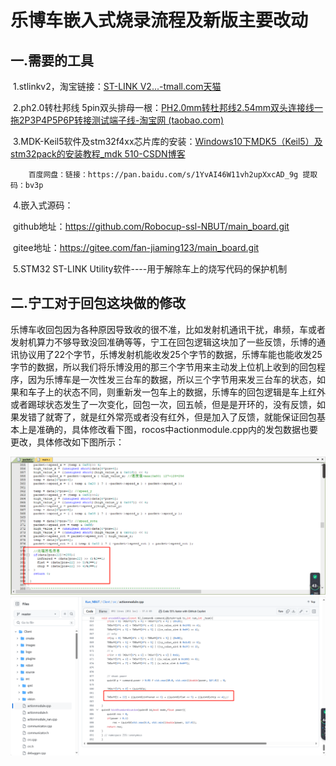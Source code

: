 # 					乐博车嵌入式烧录流程及新版主要改动

## 一.需要的工具

​		1.stlinkv2，淘宝链接：[ST-LINK V2...-tmall.com天猫](https://detail.tmall.com/item.htm?id=721142227129&ali_refid=a3_430673_1006:1303560141:N:MXngtKJe48FnLBBMs3rZaA%3D%3D:a3c982211afb044e926e470a3f023497&ali_trackid=1_a3c982211afb044e926e470a3f023497&spm=a2e0b.20350158.31919782.6&bxsign=tanHISA8ogqubwspLzIcAK4y_8h3OPa93BHgkPXh5b5VLb9P8uT0E9Tup0jODBncSB3vo-YIon9UKVEA02CbfZbdJv3khD65_Cii0fHDJ8W1qk)

​		2.ph2.0转杜邦线 5pin双头排母一根：[PH2.0mm转杜邦线2.54mm双头连接线一拖2P3P4P5P6P转接测试端子线-淘宝网 (taobao.com)](https://item.taobao.com/item.htm?app=chrome&bxsign=scdj2FSl05uOotPH52vR4iFUCqba_9tb9eCuxQNGEX6Do8D_gAczq3RibGIjcIThb9T81WrpZeD6TJv-jjgfag0PHDgYg8kidlhlZnauGnaJaoyWGXPqpj7BzeJA9fqhExt&cpp=1&id=681787142664&price=2.4-7.2&shareUniqueId=26893633518&share_crt_v=1&shareurl=true&short_name=h.gWw14y0R10XzUwK&skuId=5056983487022&sourceType=item,item&sp_tk=VnpmVFd3NXFmTHE=&spm=a2159r.13376460.0.0&suid=ff3fcc17-0df3-40c4-9beb-7064260fa425&tbSocialPopKey=shareItem&tk=VzfTWw5qfLq&un=73098ffb6eb1e43c3431ceaac3991f67&un_site=0&ut_sk=1.YzEMXF0ACzIDAAJ7KpPkmW1r_21646297_1716893034437.Copy.1)

​		3.MDK-Keil5软件及stm32f4xx芯片库的安装：[Windows10下MDK5（Keil5）及stm32pack的安装教程_mdk 510-CSDN博客](https://blog.csdn.net/qq_45264808/article/details/108899662?ops_request_misc=%7B%22request%5Fid%22%3A%22171688395716777224422395%22%2C%22scm%22%3A%2220140713.130102334..%22%7D&request_id=171688395716777224422395&biz_id=0&utm_medium=distribute.pc_search_result.none-task-blog-2~all~sobaiduend~default-1-108899662-null-null.142^v100^pc_search_result_base3&utm_term=windows下载keil5&spm=1018.2226.3001.4187)

		百度网盘：链接：https://pan.baidu.com/s/1YvAI46W11vh2upXxcAD_9g 提取码：bv3p

​		4.嵌入式源码：

​			github地址：https://github.com/Robocup-ssl-NBUT/main_board.git

​			gitee地址：https://gitee.com/fan-jiaming123/main_board.git

​		5.STM32 ST-LINK Utility软件----用于解除车上的烧写代码的保护机制

## 二.宁工对于回包这块做的修改	

​	乐博车收回包因为各种原因导致收的很不准，比如发射机通讯干扰，串频，车或者发射机算力不够导致没回准确等等，宁工在回包逻辑这块加了一些反馈，乐博的通讯协议用了22个字节，乐博发射机能收发25个字节的数据，乐博车能也能收发25字节的数据，所以我们将乐博没用的那三个字节用来主动发上位机上收到的回包程序，因为乐博车是一次性发三台车的数据，所以三个字节用来发三台车的状态，如果和车子上的状态不同，则重新发一包车上的数据，乐博车的回包逻辑是车上红外或者踢球状态发生了一次变化，回包一次，回五帧，但是是开环的，没有反馈，如果发错了就寄了，就是红外常亮或者没有红外，但是加入了反馈，就能保证回包基本上是准确的，具体修改看下图，rocos中actionmodule.cpp内的发包数据也要更改，具体修改如下图所示：



![packet](\picture\packet.png)![packet](\picture\actionmodule.png)
